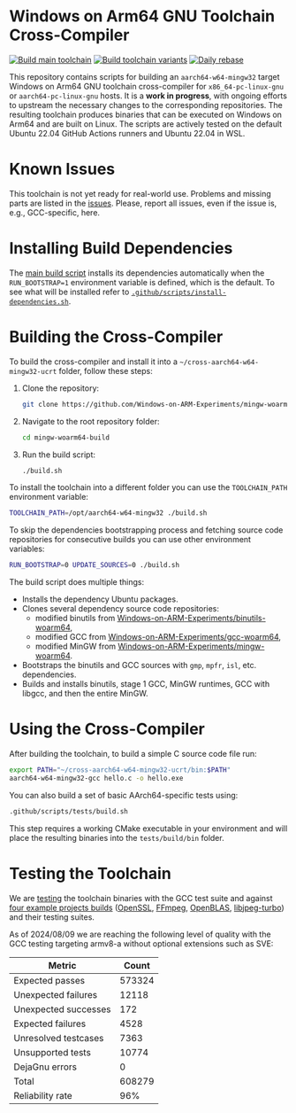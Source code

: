 # Windows on Arm64 GNU Toolchain Cross-Compiler

[![Build main toolchain](https://github.com/Windows-on-ARM-Experiments/mingw-woarm64-build/actions/workflows/main.yml/badge.svg)](https://github.com/Windows-on-ARM-Experiments/mingw-woarm64-build/actions/workflows/main.yml) [![Build toolchain variants](https://github.com/Windows-on-ARM-Experiments/mingw-woarm64-build/actions/workflows/advanced.yml/badge.svg)](https://github.com/Windows-on-ARM-Experiments/mingw-woarm64-build/actions/workflows/advanced.yml) [![Daily rebase](https://github.com/Windows-on-ARM-Experiments/mingw-woarm64-build/actions/workflows/rebase.yml/badge.svg)](https://github.com/Windows-on-ARM-Experiments/mingw-woarm64-build/actions/workflows/rebase.yml)

This repository contains scripts for building an `aarch64-w64-mingw32` target Windows on Arm64
GNU toolchain cross-compiler for `x86_64-pc-linux-gnu` or `aarch64-pc-linux-gnu` hosts.
It is a **work in progress**, with ongoing efforts to upstream the necessary changes to
the corresponding repositories. The resulting toolchain produces binaries that can be executed
on Windows on Arm64 and are built on Linux. The scripts are actively tested on the default
Ubuntu 22.04 GitHub Actions runners and Ubuntu 22.04 in WSL.

# Known Issues

This toolchain is not yet ready for real-world use. Problems and missing parts are listed in
the [issues](https://github.com/Windows-on-ARM-Experiments/mingw-woarm64-build/issues). Please,
report all issues, even if the issue is, e.g., GCC-specific, here.

# Installing Build Dependencies

The [main build script](https://github.com/Windows-on-ARM-Experiments/mingw-woarm64-build/blob/main/build.sh)
installs its dependencies automatically when the `RUN_BOOTSTRAP=1` environment variable is defined,
which is the default. To see what will be installed refer to
[`.github/scripts/install-dependencies.sh`](https://github.com/Windows-on-ARM-Experiments/mingw-woarm64-build/blob/main/.github/scripts/install-dependencies.sh).

# Building the Cross-Compiler

To build the cross-compiler and install it into a `~/cross-aarch64-w64-mingw32-ucrt` folder,
follow these steps:

1. Clone the repository:
   ```bash
   git clone https://github.com/Windows-on-ARM-Experiments/mingw-woarm64-build.git
   ```

2. Navigate to the root repository folder:
   ```bash
   cd mingw-woarm64-build
   ```

3. Run the build script:
   ```bash
   ./build.sh
   ```

To install the toolchain into a different folder you can use the `TOOLCHAIN_PATH` environment
variable:
```bash
TOOLCHAIN_PATH=/opt/aarch64-w64-mingw32 ./build.sh
```

To skip the dependencies bootstrapping process and fetching source code repositories for consecutive
builds you can use other environment variables:
```bash
RUN_BOOTSTRAP=0 UPDATE_SOURCES=0 ./build.sh
```

The build script does multiple things:

- Installs the dependency Ubuntu packages.
- Clones several dependency source code repositories:
  - modified binutils from [Windows-on-ARM-Experiments/binutils-woarm64](https://github.com/Windows-on-ARM-Experiments/binutils-woarm64),
  - modified GCC from [Windows-on-ARM-Experiments/gcc-woarm64](https://github.com/Windows-on-ARM-Experiments/gcc-woarm64),
  - modified MinGW from [Windows-on-ARM-Experiments/mingw-woarm64](https://github.com/Windows-on-ARM-Experiments/mingw-woarm64).
- Bootstraps the binutils and GCC sources with `gmp`, `mpfr`, `isl`, etc. dependencies.
- Builds and installs binutils, stage 1 GCC, MinGW runtimes, GCC with libgcc, and then
  the entire MinGW.

# Using the Cross-Compiler

After building the toolchain, to build a simple C source code file run:
```bash
export PATH="~/cross-aarch64-w64-mingw32-ucrt/bin:$PATH"
aarch64-w64-mingw32-gcc hello.c -o hello.exe
```

You can also build a set of basic AArch64-specific tests using:
```bash
.github/scripts/tests/build.sh
```

This step requires a working CMake executable in your environment and will place the resulting binaries
into the `tests/build/bin` folder.

# Testing the Toolchain

We are [testing](https://github.com/Windows-on-ARM-Experiments/mingw-woarm64-build/actions/workflows/build-and-test-toolchain.yml)
the toolchain binaries with the GCC test suite and against [four example projects builds](https://github.com/Windows-on-ARM-Experiments/mingw-woarm64-build/actions/workflows/advanced.yml)
([OpenSSL](https://openssl-library.org/), [FFmpeg](https://ffmpeg.org/),
[OpenBLAS](https://github.com/OpenMathLib/OpenBLAS), [libjpeg-turbo](https://github.com/libjpeg-turbo/libjpeg-turbo))
and their testing suites.

As of 2024/08/09 we are reaching the following level of quality with the GCC testing targeting
armv8-a without optional extensions such as SVE:

| Metric               | Count  |
| -------------------- | ------ |
| Expected passes      | 573324 |
| Unexpected failures  | 12118  |
| Unexpected successes | 172    |
| Expected failures    | 4528   |
| Unresolved testcases | 7363   |
| Unsupported tests    | 10774  |
| DejaGnu errors       | 0      |
| Total                | 608279 |
| Reliability rate     | 96%    |
